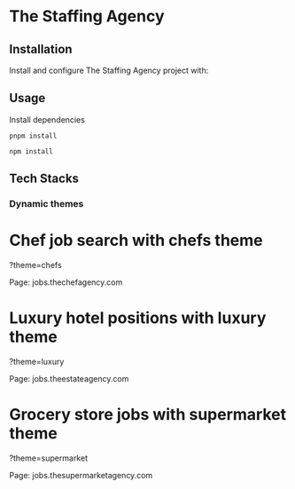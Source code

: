 # The Staffing Agency

## Installation
Install and configure The Staffing Agency project with:

## Usage

Install dependencies
```shell
pnpm install 

npm install
```
## Tech Stacks

### Dynamic themes
# Chef job search with chefs theme
?theme=chefs

Page: jobs.thechefagency.com

# Luxury hotel positions with luxury theme  
?theme=luxury

Page: jobs.theestateagency.com

# Grocery store jobs with supermarket theme
?theme=supermarket

Page: jobs.thesupermarketagency.com
